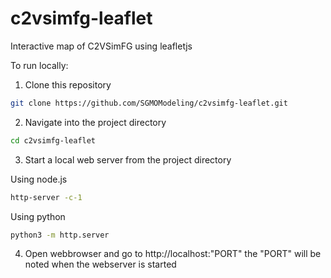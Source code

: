 # c2vsimfg-leaflet

Interactive map of C2VSimFG using leafletjs

To run locally:

1. Clone this repository

```bash
git clone https://github.com/SGMOModeling/c2vsimfg-leaflet.git
```

2. Navigate into the project directory

```bash
cd c2vsimfg-leaflet
```

3. Start a local web server from the project directory

Using node.js

```bash
http-server -c-1
```

Using python

```bash
python3 -m http.server
```

4. Open webbrowser and go to http://localhost:"PORT"
   the "PORT" will be noted when the webserver is started
